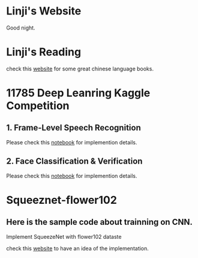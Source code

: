 # Linji's Website
Good night.

# Linji's Reading

check this [website](https://joewang.notion.site/f9e58b77b242444abea672542d537866?v=ff94b5d39c174fb6a99a54ffaf7f5a35) for some great chinese language books.

# 11785 Deep Leanring Kaggle Competition

## 1. Frame-Level Speech Recognition

Please check this [notebook](./HW1.html) for implemention details.

## 2. Face Classification & Verification

Please check this [notebook](./HW1.html) for implemention details.

# Squeeznet-flower102
## Here is the sample code about trainning on CNN.

Implement SqueezeNet with flower102 dataste

check this [website](./src/squeeeznet_flower_tutorial.html) to have an idea of the implementation.

